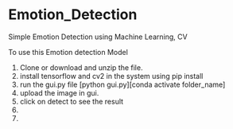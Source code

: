 # Emotion_Detection
Simple Emotion Detection using Machine Learning, CV

To use this Emotion detection Model
1. Clone or download and unzip the file.
2. install tensorflow and cv2 in the system using pip install
3. run the gui.py file [python gui.py][conda activate folder_name]
4. upload the image in gui.
5. click on detect to see the result
6. 
7. 
